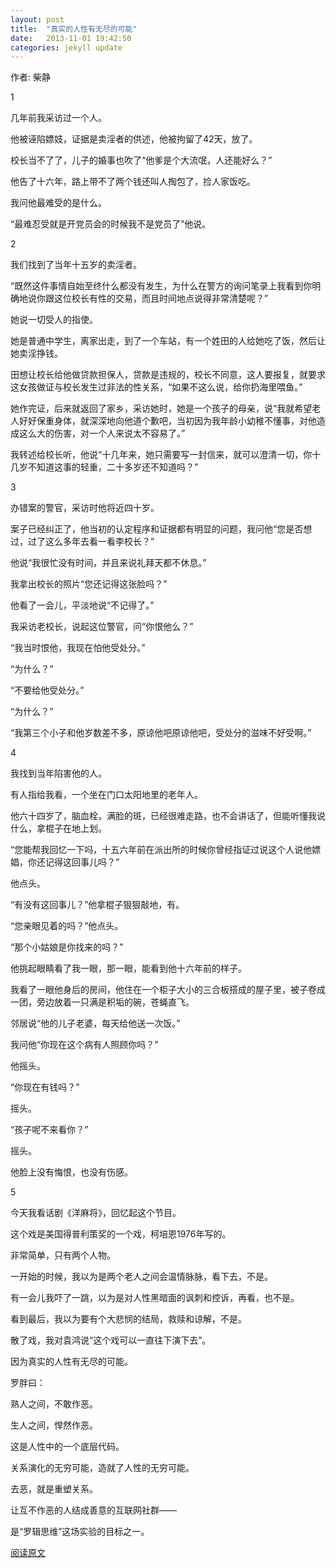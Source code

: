```yaml
---
layout: post
title:  "真实的人性有无尽的可能"
date:   2013-11-01 19:42:50
categories: jekyll update
---
```


作者: 柴静​

1​

几年前我采访过一个人。​

他被诬陷嫖妓，证据是卖淫者的供述，他被拘留了42天，放了。​

校长当不了了，儿子的婚事也吹了“他爹是个大流氓，人还能好么？”​

他告了十六年，路上带不了两个钱还叫人掏包了，捡人家饭吃。​

我问他最难受的是什么。​

“最难忍受就是开党员会的时候我不是党员了”他说。​

2​

我们找到了当年十五岁的卖淫者。​

“既然这件事情自始至终什么都没有发生，为什么在警方的询问笔录上我看到你明确地说你跟这位校长有性的交易，而且时间地点说得非常清楚呢？”​

她说一切受人的指使。​

她是普通中学生，离家出走，到了一个车站，有一个姓田的人给她吃了饭，然后让她卖淫挣钱。​

田想让校长给他做贷款担保人，贷款是违规的，校长不同意，这人要报复，就要求这女孩做证与校长发生过非法的性关系，“如果不这么说，给你扔海里喂鱼。”​

她作完证，后来就返回了家乡，采访她时，她是一个孩子的母亲，说“我就希望老人好好保重身体，就深深地向他道个歉吧，当初因为我年龄小幼稚不懂事，对他造成这么大的伤害，对一个人来说太不容易了。”​

我转述给校长听，他说“十几年来，她只需要写一封信来，就可以澄清一切，你十几岁不知道这事的轻重，二十多岁还不知道吗？”​

3​

办错案的警官，采访时他将近四十岁。​

案子已经纠正了，他当初的认定程序和证据都有明显的问题，我问他“您是否想过，过了这么多年去看一看李校长？”​

他说“我很忙没有时间，并且来说礼拜天都不休息。”​

我拿出校长的照片“您还记得这张脸吗？”​

他看了一会儿，平淡地说“不记得了。”​

我采访老校长，说起这位警官，问“你恨他么？”​

“我当时恨他，我现在怕他受处分。”​

“为什么？”​

“不要给他受处分。”​

“为什么？”​

“我第三个小子和他岁数差不多，原谅他吧原谅他吧，受处分的滋味不好受啊。”​

4​

我找到当年陷害他的人。​

有人指给我看，一个坐在门口太阳地里的老年人。​

他六十四岁了，脑血栓，满脸的斑，已经很难走路，也不会讲话了，但能听懂我说什么，拿棍子在地上划。​

“您能帮我回忆一下吗，十五六年前在派出所的时候你曾经指证过说这个人说他嫖娼，你还记得这回事儿吗？”​

他点头。​

“有没有这回事儿？”他拿棍子狠狠敲地，有。​

“您亲眼见着的吗？”他点头。​

“那个小姑娘是你找来的吗？”​

他挑起眼睛看了我一眼，那一眼，能看到他十六年前的样子。​

我看了一眼他身后的房间，他住在一个柜子大小的三合板搭成的屋子里，被子卷成一团，旁边放着一只满是积垢的碗，苍蝇直飞。​

邻居说“他的儿子老婆，每天给他送一次饭。”​

我问他“你现在这个病有人照顾你吗？”​

他摇头。​

“你现在有钱吗？”​

摇头。​

“孩子呢不来看你？”​

摇头。​

他脸上没有悔恨，也没有伤感。​

5​

今天我看话剧《洋麻将》，回忆起这个节目。​

这个戏是美国得普利策奖的一个戏，柯培恩1976年写的。​

非常简单，只有两个人物。​

一开始的时候，我以为是两个老人之间会温情脉脉，看下去，不是。​

有一会儿我吓了一跳，以为是对人性黑暗面的讽刺和控诉，再看，也不是。​

看到最后，我以为要有个大悲悯的结局，救赎和谅解，不是。​

散了戏，我对袁鸿说“这个戏可以一直往下演下去”。​

因为真实的人性有无尽的可能。​


罗胖曰：​

熟人之间，不敢作恶。​

生人之间，悍然作恶。​

这是人性中的一个底层代码。​

关系演化的无穷可能，造就了人性的无穷可能。​

去恶，就是重塑关系。​

让互不作恶的人结成善意的互联网社群——​

是“罗辑思维”这场实验的目标之一。


[阅读原文](http://mp.weixin.qq.com/mp/appmsg/show?__biz=MjM5NjAxOTU4MA==&appmsgid=10001648&itemidx=1&sign=feeaf7b1f8fe04e99d325b2f59318429&uin=MTYwNDEzNjk2MA%3D%3D&key=a45a7c15a542fe6f8038ad137a0047c4f19e952f676ef8d4f9b67dc8e5b9f809d9501678e6d8f4824535dff566ab895a&devicetype=android-16&version=25000202&lang=zh_CN"阅读原文")
